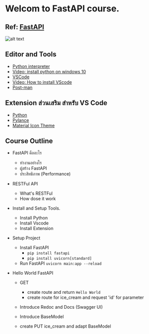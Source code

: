 # Welcom to FastAPI course.

## Ref: [FastAPI](https://fastapi.tiangolo.com/)
![alt text](https://fastapi.tiangolo.com/img/logo-margin/logo-teal.png "Logo")

## Editor and Tools
* [Python interpreter](https://www.python.org/downloads/)
* [Video: install python on windows 10](https://www.youtube.com/watch?v=UvcQlPZ8ecA)
* [VSCode](https://code.visualstudio.com/)
* [Video: How to install VScode](https://www.youtube.com/watch?v=ApMDPi06DGM&list=PLoTScYm9O0GEo8pnhJb-m-MGVGDvGb4bB&index=2)
* [Post-man](https://www.postman.com/downloads/)

## Extension ส่วนเสริม สำหรับ VS Code
* [Python](https://marketplace.visualstudio.com/items?itemName=ms-python.python)
* [Pylance](https://marketplace.visualstudio.com/items?itemName=ms-python.vscode-pylance)
* [Material Icon Theme](https://marketplace.visualstudio.com/items?itemName=PKief.material-icon-theme)

## Course Outline
* FastAPI คืออะไร
    * ทำงานอย่างไร
    * ผู้สร้าง FastAPI
    * ประสิทธิภาพ (Performance)

* RESTFul API
    * What's RESTFul
    * How dose it work

* Install and Setup Tools.
    * Install Python
    * Install Vscode
    * Install Extension

* Setup Project
    * Install FastAPI
        * `pip install fastapi`
        * `pip install uvicorn[standard]`
    * Run FastAPI
        `uvicorn main:app --reload`

* Hello World FastAPI
    * GET
        * create route and return `Hello World`
        * create route for ice_cream and request 'id' for parameter

    * Introduce Redoc and Docs (Swagger UI)
    * Introduce BaseModel
    * create PUT ice_cream and adapt BaseModel
